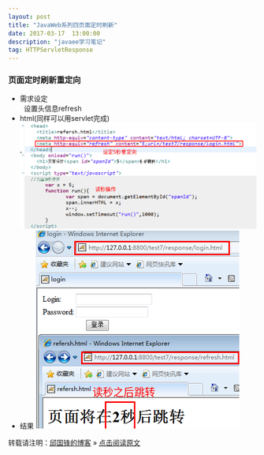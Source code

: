 ```yaml
---
layout: post
title: "JavaWeb系列四页面定时刷新"
date: 2017-03-17  13:00:00
description: "javaee学习笔记"
tag: HTTPServletResponse 
---
```

### 页面定时刷新重定向
* 需求设定<br />
&nbsp;&nbsp;设置头信息refresh<br />
* html(同样可以用servlet完成)
![no](/assets/active_images/javaweb/4/1.png)
* 结果
![no](/assets/active_images/javaweb/4/2.png)

转载请注明：[邱国锋的博客](http://qiuguofeng.com) » [点击阅读原文](http://qiuguofeng.com/2017/03/JavaWeb系列四页面定时刷新/)
